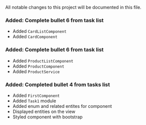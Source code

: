 All notable changes to this project will be documented in this file.

### Added: Complete bullet 6 from task list
- Added `CardListComponent`
- Added `CardComponent`

### Added: Complete bullet 6 from task list
- Added `ProductListComponent`
- Added `ProductComponent`
- Added `ProductService`

### Added: Completed bullet 4 from tasks list
- Added `FirstComponent`
- Added `Task1` module
- Added enum and related entites for component
- Displayed entities on the view
- Styled component with bootstrap
